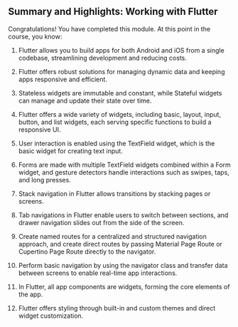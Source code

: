 ## Summary and Highlights: Working with Flutter

Congratulations! You have completed this module. At this point in the course, you know:

1. Flutter allows you to build apps for both Android and iOS from a single codebase, streamlining development and reducing costs.

2. Flutter offers robust solutions for managing dynamic data and keeping apps responsive and efficient.

3. Stateless widgets are immutable and constant, while Stateful widgets can manage and update their state over time.

4. Flutter offers a wide variety of widgets, including basic, layout, input, button, and list widgets, each serving specific functions to build a responsive UI.

5. User interaction is enabled using the TextField widget, which is the basic widget for creating text input.

6. Forms are made with multiple TextField widgets combined within a Form widget, and gesture detectors handle interactions such as swipes, taps, and long presses.

7. Stack navigation in Flutter allows transitions by stacking pages or screens.

8. Tab navigations in Flutter enable users to switch between sections, and drawer navigation slides out from the side of the screen.

9. Create named routes for a centralized and structured navigation approach, and create direct routes by passing Material Page Route or Cupertino Page Route directly to the navigator.

10. Perform basic navigation by using the navigator class and transfer data between screens to enable real-time app interactions.

11. In Flutter, all app components are widgets, forming the core elements of the app.

12. Flutter offers styling through built-in and custom themes and direct widget customization.